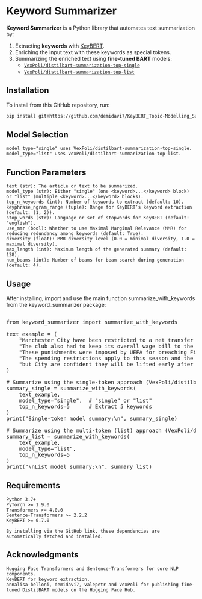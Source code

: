 # Keyword Summarizer

**Keyword Summarizer** is a Python library that automates text summarization by:
1. Extracting **keywords** with [KeyBERT](https://github.com/MaartenGr/KeyBERT).
2. Enriching the input text with these keywords as special tokens.
3. Summarizing the enriched text using **fine-tuned BART** models:
   - [`VexPoli/distilbart-summarization-top-single`](https://huggingface.co/VexPoli/distilbart-summarization-top-single)  
   - [`VexPoli/distilbart-summarization-top-list`](https://huggingface.co/VexPoli/distilbart-summarization-top-list)

## Installation

To install from this GitHub repository, run:

```bash
pip install git+https://github.com/demidavi7/KeyBERT_Topic-Modelling_Summarization.git#subdirectory=summarizer_pipeline
```

## Model Selection

    model_type="single" uses VexPoli/distilbart-summarization-top-single.
    model_type="list" uses VexPoli/distilbart-summarization-top-list.

## Function Parameters

    text (str): The article or text to be summarized.
    model_type (str): Either "single" (one <keyword>...</keyword> block) or "list" (multiple <keyword>...</keyword> blocks).
    top_n_keywords (int): Number of keywords to extract (default: 10).
    keyphrase_ngram_range (tuple): Range for KeyBERT’s keyword extraction (default: (1, 2)).
    stop_words (str): Language or set of stopwords for KeyBERT (default: "english").
    use_mmr (bool): Whether to use Maximal Marginal Relevance (MMR) for reducing redundancy among keywords (default: True).
    diversity (float): MMR diversity level (0.0 = minimal diversity, 1.0 = maximal diversity).
    max_length (int): Maximum length of the generated summary (default: 128).
    num_beams (int): Number of beams for beam search during generation (default: 4).
## Usage

After installing, import and use the main function summarize_with_keywords from the keyword_summarizer package:


<pre>
   
from keyword_summarizer import summarize_with_keywords

text_example = (
    "Manchester City have been restricted to a net transfer spend of £49m. "
    "The club also had to keep its overall wage bill to the current level of £205m. "
    "These punishments were imposed by UEFA for breaching Financial Fair Play rules. "
    "The spending restrictions apply to this season and the next one, "
    "but City are confident they will be lifted early after their compliance."
)

# Summarize using the single-token approach (VexPoli/distilbart-summarization-top-single)
summary_single = summarize_with_keywords(
    text_example,
    model_type="single",  # "single" or "list"
    top_n_keywords=5      # Extract 5 keywords
)
print("Single-token model summary:\n", summary_single)

# Summarize using the multi-token (list) approach (VexPoli/distilbart-summarization-top-list)
summary_list = summarize_with_keywords(
    text_example,
    model_type="list",
    top_n_keywords=5
)
print("\nList model summary:\n", summary_list)
</pre>
## Requirements

    Python 3.7+
    PyTorch >= 1.9.0
    Transformers >= 4.0.0
    Sentence-Transformers >= 2.2.2
    KeyBERT >= 0.7.0
    
    By installing via the GitHub link, these dependencies are automatically fetched and installed.

## Acknowledgments

    Hugging Face Transformers and Sentence-Transformers for core NLP components.
    KeyBERT for keyword extraction.
    annalisa-belloni, demidavi7, valepetr and VexPoli for publishing fine-tuned DistilBART models on the Hugging Face Hub.
